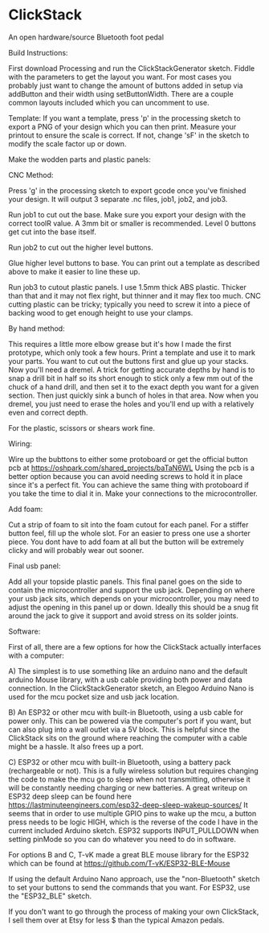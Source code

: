 # ClickStack
An open hardware/source Bluetooth foot pedal

Build Instructions:

First download Processing and run the ClickStackGenerator sketch.  Fiddle with the parameters to get the layout you want.  For most cases you probably just want to change the amount of buttons added in setup via addButton and their width using setButtonWidth.  There are a couple common layouts included which you can uncomment to use.

Template: If you want a template, press 'p' in the processing sketch to export a PNG of your design which you can then print. Measure your printout to ensure the scale is correct.  If not, change 'sF' in the sketch to modify the scale factor up or down.

Make the wodden parts and plastic panels:

CNC Method:

Press 'g' in the processing sketch to export gcode once you've finished your design.  It will output 3 separate .nc files, job1, job2, and job3.

Run job1 to cut out the base. Make sure you export your design with the correct toolR value.  A 3mm bit or smaller is recommended.   Level 0 buttons get cut into the base itself.  

Run job2 to cut out the higher level buttons.

Glue higher level buttons to base.  You can print out a template as described above to make it easier to line these up.

Run job3 to cutout plastic panels.  I use 1.5mm thick ABS plastic.  Thicker than that and it may not flex right, but thinner and it may flex too much.  CNC cutting plastic can be tricky; typically you need to screw it into a piece of backing wood to get enough height to use your clamps.

By hand method:

This requires a little more elbow grease but it's how I made the first prototype, which only took a few hours.
Print a template and use it to mark your parts.  You want to cut out the buttons first and glue up your stacks.
Now you'll need a dremel.  A trick for getting accurate depths by hand is to snap a drill bit in half so its short enough to stick only a few mm out of the chuck of a hand drill, and then set it to the exact depth you want for a given section.  Then just quickly sink a bunch of holes in that area.  Now when you dremel, you just need to erase the holes and you'll end up with a relatively even and correct depth.

For the plastic, scissors or shears work fine.  


Wiring:

Wire up the bubttons to either some protoboard or get the official button pcb at https://oshpark.com/shared_projects/baTaN6WL
Using the pcb is a better option because you can avoid needing screws to hold it in place since it's a perfect fit.  You can achieve the same thing with protoboard if you take the time to dial it in.  Make your connections to the microcontroller.

Add foam:

Cut a strip of foam to sit into the foam cutout for each panel.  For a stiffer button feel, fill up the whole slot.  For an easier to press one use
a shorter piece.  You dont have to add foam at all but the button will be extremely clicky and will probably wear out sooner.

Final usb panel:

Add all your topside plastic panels.  This final panel goes on the side to contain the microcontroller and support the usb jack.  Depending on where your usb jack sits, which depends on your microcontroller, you may need to adjust the opening in this panel up or down.  Ideally this should be a snug fit around the jack to give it support and avoid stress on its solder joints.


Software:

First of all, there are a few options for how the ClickStack actually interfaces with a computer:

A) The simplest is to use something like an arduino nano and the default arduino Mouse library, with a usb cable providing both power and data connection.  In the ClickStackGenerator sketch, an Elegoo Arduino Nano is used for the mcu pocket size and usb jack location. 

B) An ESP32 or other mcu with built-in Bluetooth, using a usb cable for power only.  This can be powered via the computer's port if you want, but can also plug into a wall outlet via a 5V block.  This is helpful since the ClickStack sits on the ground where reaching the computer with a cable might be a hassle.  It also frees up a port.

C)  ESP32 or other mcu with built-in Bluetooth, using a battery pack (rechargeable or not).  This is a fully wireless solution but requires changing the code to make the mcu go to sleep when not transmitting, otherwise it will be constantly needing charging or new batteries.  A great writeup on ESP32 deep sleep can be found here https://lastminuteengineers.com/esp32-deep-sleep-wakeup-sources/ It seems that in order to use multiple GPIO pins to wake up the mcu, a button press needs to be logic HIGH, which is the reverse of the code I have in the current included Arduino sketch.  ESP32 supports INPUT_PULLDOWN when setting pinMode so you can do whatever you need to do in software.

For options B and C, T-vK made a great BLE mouse library for the ESP32 which can be found at https://github.com/T-vK/ESP32-BLE-Mouse 

If using the default Arduino Nano approach, use the "non-Bluetooth" sketch to set your buttons to send the commands that you want.
For ESP32, use the "ESP32_BLE" sketch.


If you don't want to go through the process of making your own ClickStack, I sell them over at Etsy for less $ than the typical Amazon pedals.




